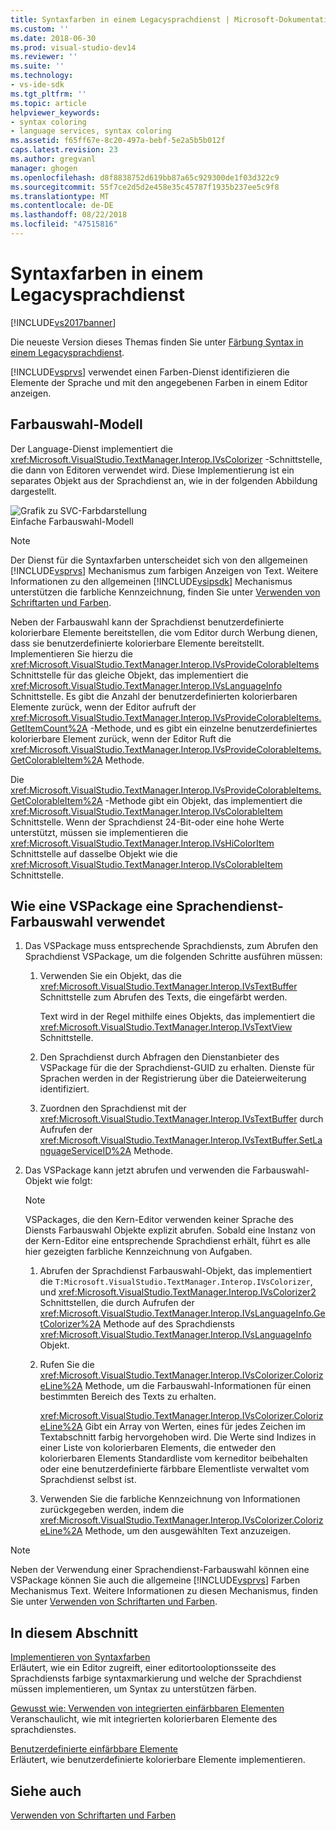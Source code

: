 ```yaml
---
title: Syntaxfarben in einem Legacysprachdienst | Microsoft-Dokumentation
ms.custom: ''
ms.date: 2018-06-30
ms.prod: visual-studio-dev14
ms.reviewer: ''
ms.suite: ''
ms.technology:
- vs-ide-sdk
ms.tgt_pltfrm: ''
ms.topic: article
helpviewer_keywords:
- syntax coloring
- language services, syntax coloring
ms.assetid: f65ff67e-8c20-497a-bebf-5e2a5b5b012f
caps.latest.revision: 23
ms.author: gregvanl
manager: ghogen
ms.openlocfilehash: d8f8838752d619bb87a65c929300de1f03d322c9
ms.sourcegitcommit: 55f7ce2d5d2e458e35c45787f1935b237ee5c9f8
ms.translationtype: MT
ms.contentlocale: de-DE
ms.lasthandoff: 08/22/2018
ms.locfileid: "47515816"
---
```

# <a name="syntax-coloring-in-a-legacy-language-service"></a>Syntaxfarben in einem Legacysprachdienst
[!INCLUDE[vs2017banner](../../includes/vs2017banner.md)]

Die neueste Version dieses Themas finden Sie unter [Färbung Syntax in einem Legacysprachdienst](https://docs.microsoft.com/visualstudio/extensibility/internals/syntax-coloring-in-a-legacy-language-service).  
  
[!INCLUDE[vsprvs](../../includes/vsprvs-md.md)] verwendet einen Farben-Dienst identifizieren die Elemente der Sprache und mit den angegebenen Farben in einem Editor anzeigen.  
  
## <a name="colorizer-model"></a>Farbauswahl-Modell  
 Der Language-Dienst implementiert die <xref:Microsoft.VisualStudio.TextManager.Interop.IVsColorizer> -Schnittstelle, die dann von Editoren verwendet wird. Diese Implementierung ist ein separates Objekt aus der Sprachdienst an, wie in der folgenden Abbildung dargestellt.  
  
 ![Grafik zu SVC-Farbdarstellung](../../extensibility/internals/media/figlgsvccolorizer.gif "FigLgSvcColorizer")  
Einfache Farbauswahl-Modell  
  
> [!NOTE]
>  Der Dienst für die Syntaxfarben unterscheidet sich von den allgemeinen [!INCLUDE[vsprvs](../../includes/vsprvs-md.md)] Mechanismus zum farbigen Anzeigen von Text. Weitere Informationen zu den allgemeinen [!INCLUDE[vsipsdk](../../includes/vsipsdk-md.md)] Mechanismus unterstützen die farbliche Kennzeichnung, finden Sie unter [Verwenden von Schriftarten und Farben](../../extensibility/using-fonts-and-colors.md).  
  
 Neben der Farbauswahl kann der Sprachdienst benutzerdefinierte kolorierbare Elemente bereitstellen, die vom Editor durch Werbung dienen, dass sie benutzerdefinierte kolorierbare Elemente bereitstellt. Implementieren Sie hierzu die <xref:Microsoft.VisualStudio.TextManager.Interop.IVsProvideColorableItems> Schnittstelle für das gleiche Objekt, das implementiert die <xref:Microsoft.VisualStudio.TextManager.Interop.IVsLanguageInfo> Schnittstelle. Es gibt die Anzahl der benutzerdefinierten kolorierbaren Elemente zurück, wenn der Editor aufruft der <xref:Microsoft.VisualStudio.TextManager.Interop.IVsProvideColorableItems.GetItemCount%2A> -Methode, und es gibt ein einzelne benutzerdefiniertes kolorierbare Element zurück, wenn der Editor Ruft die <xref:Microsoft.VisualStudio.TextManager.Interop.IVsProvideColorableItems.GetColorableItem%2A> Methode.  
  
 Die <xref:Microsoft.VisualStudio.TextManager.Interop.IVsProvideColorableItems.GetColorableItem%2A> -Methode gibt ein Objekt, das implementiert die <xref:Microsoft.VisualStudio.TextManager.Interop.IVsColorableItem> Schnittstelle. Wenn der Sprachdienst 24-Bit-oder eine hohe Werte unterstützt, müssen sie implementieren die <xref:Microsoft.VisualStudio.TextManager.Interop.IVsHiColorItem> Schnittstelle auf dasselbe Objekt wie die <xref:Microsoft.VisualStudio.TextManager.Interop.IVsColorableItem> Schnittstelle.  
  
## <a name="how-a-vspackage-uses-a-language-service-colorizer"></a>Wie eine VSPackage eine Sprachendienst-Farbauswahl verwendet  
  
1.  Das VSPackage muss entsprechende Sprachdiensts, zum Abrufen den Sprachdienst VSPackage, um die folgenden Schritte ausführen müssen:  
  
    1.  Verwenden Sie ein Objekt, das die <xref:Microsoft.VisualStudio.TextManager.Interop.IVsTextBuffer> Schnittstelle zum Abrufen des Texts, die eingefärbt werden.  
  
         Text wird in der Regel mithilfe eines Objekts, das implementiert die <xref:Microsoft.VisualStudio.TextManager.Interop.IVsTextView> Schnittstelle.  
  
    2.  Den Sprachdienst durch Abfragen den Dienstanbieter des VSPackage für die der Sprachdienst-GUID zu erhalten. Dienste für Sprachen werden in der Registrierung über die Dateierweiterung identifiziert.  
  
    3.  Zuordnen den Sprachdienst mit der <xref:Microsoft.VisualStudio.TextManager.Interop.IVsTextBuffer> durch Aufrufen der <xref:Microsoft.VisualStudio.TextManager.Interop.IVsTextBuffer.SetLanguageServiceID%2A> Methode.  
  
2.  Das VSPackage kann jetzt abrufen und verwenden die Farbauswahl-Objekt wie folgt:  
  
    > [!NOTE]
    >  VSPackages, die den Kern-Editor verwenden keiner Sprache des Diensts Farbauswahl Objekte explizit abrufen. Sobald eine Instanz von der Kern-Editor eine entsprechende Sprachdienst erhält, führt es alle hier gezeigten farbliche Kennzeichnung von Aufgaben.  
  
    1.  Abrufen der Sprachdienst Farbauswahl-Objekt, das implementiert die `T:Microsoft.VisualStudio.TextManager.Interop.IVsColorizer`, und <xref:Microsoft.VisualStudio.TextManager.Interop.IVsColorizer2> Schnittstellen, die durch Aufrufen der <xref:Microsoft.VisualStudio.TextManager.Interop.IVsLanguageInfo.GetColorizer%2A> Methode auf des Sprachdiensts <xref:Microsoft.VisualStudio.TextManager.Interop.IVsLanguageInfo> Objekt.  
  
    2.  Rufen Sie die <xref:Microsoft.VisualStudio.TextManager.Interop.IVsColorizer.ColorizeLine%2A> Methode, um die Farbauswahl-Informationen für einen bestimmten Bereich des Texts zu erhalten.  
  
         <xref:Microsoft.VisualStudio.TextManager.Interop.IVsColorizer.ColorizeLine%2A> Gibt ein Array von Werten, eines für jedes Zeichen im Textabschnitt farbig hervorgehoben wird. Die Werte sind Indizes in einer Liste von kolorierbaren Elements, die entweder den kolorierbaren Elements Standardliste vom kerneditor beibehalten oder eine benutzerdefinierte färbbare Elementliste verwaltet vom Sprachdienst selbst ist.  
  
    3.  Verwenden Sie die farbliche Kennzeichnung von Informationen zurückgegeben werden, indem die <xref:Microsoft.VisualStudio.TextManager.Interop.IVsColorizer.ColorizeLine%2A> Methode, um den ausgewählten Text anzuzeigen.  
  
> [!NOTE]
>  Neben der Verwendung einer Sprachendienst-Farbauswahl können eine VSPackage können Sie auch die allgemeine [!INCLUDE[vsprvs](../../includes/vsprvs-md.md)] Farben Mechanismus Text. Weitere Informationen zu diesen Mechanismus, finden Sie unter [Verwenden von Schriftarten und Farben](../../extensibility/using-fonts-and-colors.md).  
  
## <a name="in-this-section"></a>In diesem Abschnitt  
 [Implementieren von Syntaxfarben](../../extensibility/internals/implementing-syntax-coloring.md)  
 Erläutert, wie ein Editor zugreift, einer editortooloptionsseite des Sprachdiensts farbige syntaxmarkierung und welche der Sprachdienst müssen implementieren, um Syntax zu unterstützen färben.  
  
 [Gewusst wie: Verwenden von integrierten einfärbbaren Elementen](../../extensibility/internals/how-to-use-built-in-colorable-items.md)  
 Veranschaulicht, wie mit integrierten kolorierbaren Elemente des sprachdienstes.  
  
 [Benutzerdefinierte einfärbbare Elemente](../../extensibility/internals/custom-colorable-items.md)  
 Erläutert, wie benutzerdefinierte kolorierbare Elemente implementieren.  
  
## <a name="see-also"></a>Siehe auch  
 [Verwenden von Schriftarten und Farben](../../extensibility/using-fonts-and-colors.md)

